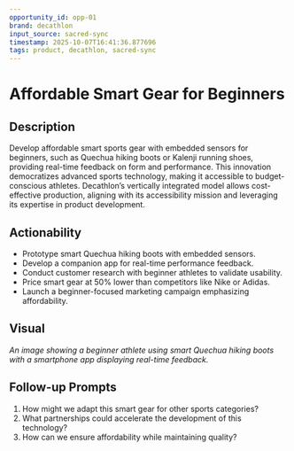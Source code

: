 ```yaml
---
opportunity_id: opp-01
brand: decathlon
input_source: sacred-sync
timestamp: 2025-10-07T16:41:36.877696
tags: product, decathlon, sacred-sync
---
```


# Affordable Smart Gear for Beginners

## Description

Develop affordable smart sports gear with embedded sensors for beginners, such as Quechua hiking boots or Kalenji running shoes, providing real-time feedback on form and performance. This innovation democratizes advanced sports technology, making it accessible to budget-conscious athletes. Decathlon’s vertically integrated model allows cost-effective production, aligning with its accessibility mission and leveraging its expertise in product development.

## Actionability

- Prototype smart Quechua hiking boots with embedded sensors.
- Develop a companion app for real-time performance feedback.
- Conduct customer research with beginner athletes to validate usability.
- Price smart gear at 50% lower than competitors like Nike or Adidas.
- Launch a beginner-focused marketing campaign emphasizing affordability.

## Visual

*An image showing a beginner athlete using smart Quechua hiking boots with a smartphone app displaying real-time feedback.*

## Follow-up Prompts

1. How might we adapt this smart gear for other sports categories?
2. What partnerships could accelerate the development of this technology?
3. How can we ensure affordability while maintaining quality?
